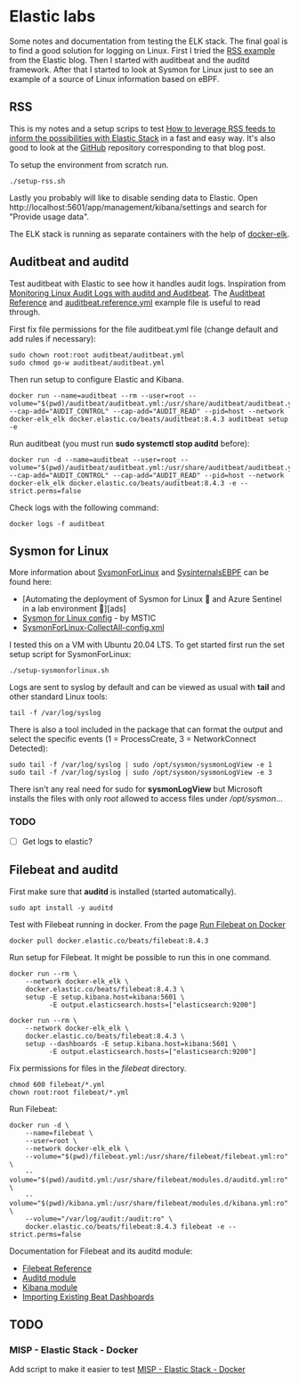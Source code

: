 # Elastic labs

Some notes and documentation from testing the ELK stack. The final goal is to find a good solution for logging on Linux. First I tried the [RSS example][lrf] from the Elastic blog. Then I started with auditbeat and the auditd framework. After that I started to look at Sysmon for Linux just to see an example of a source of Linux information based on eBPF.

## RSS

This is my notes and a setup scrips to test [How to leverage RSS feeds to inform the possibilities with Elastic Stack][lrf] in a fast and easy way. It's also good to look at the [GitHub][git] repository corresponding to that blog post.

To setup the environment from scratch run.

    ./setup-rss.sh

Lastly you probably will like to disable sending data to Elastic. Open http://localhost:5601/app/management/kibana/settings and search for "Provide usage data".

The ELK stack is running as separate containers with the help of [docker-elk][del].


## Auditbeat and auditd

Test auditbeat with Elastic to see how it handles audit logs. Inspiration from [Monitoring Linux Audit Logs with auditd and Auditbeat][mla]. The [Auditbeat Reference][are] and [auditbeat.reference.yml][ary] example file is useful to read through.

First fix file permissions for the file auditbeat.yml file (change default and add rules if necessary):

    sudo chown root:root auditbeat/auditbeat.yml
    sudo chmod go-w auditbeat/auditbeat.yml

Then run setup to configure Elastic and Kibana.

    docker run --name=auditbeat --rm --user=root --volume="$(pwd)/auditbeat/auditbeat.yml:/usr/share/auditbeat/auditbeat.yml:ro" --cap-add="AUDIT_CONTROL" --cap-add="AUDIT_READ" --pid=host --network docker-elk_elk docker.elastic.co/beats/auditbeat:8.4.3 auditbeat setup -e

Run auditbeat (you must run **sudo systemctl stop auditd** before):

    docker run -d --name=auditbeat --user=root --volume="$(pwd)/auditbeat/auditbeat.yml:/usr/share/auditbeat/auditbeat.yml:ro" --cap-add="AUDIT_CONTROL" --cap-add="AUDIT_READ" --pid=host --network docker-elk_elk docker.elastic.co/beats/auditbeat:8.4.3 -e --strict.perms=false

Check logs with the following command:

    docker logs -f auditbeat


## Sysmon for Linux

More information about [SysmonForLinux][sfl] and [SysinternalsEBPF][seb] can be found here:

- [Automating the deployment of Sysmon for Linux 🐧 and Azure Sentinel in a lab environment 🧪][ads]
- [Sysmon for Linux config][slc] - by MSTIC
- [SysmonForLinux-CollectAll-config.xml][scc]

I tested this on a VM with Ubuntu 20.04 LTS. To get started first run the set setup script for SysmonForLinux:

    ./setup-sysmonforlinux.sh

Logs are sent to syslog by default and can be viewed as usual with **tail** and other standard Linux tools:

    tail -f /var/log/syslog 

There is also a tool included in the package that can format the output and select the specific events (1 = ProcessCreate, 3 = NetworkConnect Detected):

    sudo tail -f /var/log/syslog | sudo /opt/sysmon/sysmonLogView -e 1
    sudo tail -f /var/log/syslog | sudo /opt/sysmon/sysmonLogView -e 3

There isn't any real need for sudo for **sysmonLogView** but Microsoft installs the files with only *root* allowed to access files under */opt/sysmon*...

### TODO

- [ ] Get logs to elastic?

## Filebeat and auditd

First make sure that **auditd** is installed (started automatically).

    sudo apt install -y auditd

Test with Filebeat running in docker. From the page [Run Filebeat on Docker][rfd]

    docker pull docker.elastic.co/beats/filebeat:8.4.3

Run setup for Filebeat. It might be possible to run this in one command.

    docker run --rm \
        --network docker-elk_elk \
        docker.elastic.co/beats/filebeat:8.4.3 \
        setup -E setup.kibana.host=kibana:5601 \
              -E output.elasticsearch.hosts=["elasticsearch:9200"]

    docker run --rm \
        --network docker-elk_elk \
        docker.elastic.co/beats/filebeat:8.4.3 \
        setup --dashboards -E setup.kibana.host=kibana:5601 \
              -E output.elasticsearch.hosts=["elasticsearch:9200"]

Fix permissions for files in the *filebeat* directory.

	chmod 600 filebeat/*.yml
	chown root:root filebeat/*.yml

Run Filebeat:

    docker run -d \
        --name=filebeat \
        --user=root \
        --network docker-elk_elk \
        --volume="$(pwd)/filebeat.yml:/usr/share/filebeat/filebeat.yml:ro" \
        --volume="$(pwd)/auditd.yml:/usr/share/filebeat/modules.d/auditd.yml:ro" \
        --volume="$(pwd)/kibana.yml:/usr/share/filebeat/modules.d/kibana.yml:ro" \
        --volume="/var/log/audit:/audit:ro" \
        docker.elastic.co/beats/filebeat:8.4.3 filebeat -e --strict.perms=false

Documentation for Filebeat and its auditd module:

- [Filebeat Reference][fir]
- [Auditd module][aum]
- [Kibana module][kim]
- [Importing Existing Beat Dashboards][ieb]

## TODO

### MISP - Elastic Stack - Docker

Add script to make it easier to test [MISP - Elastic Stack - Docker][med]



  [are]: https://www.elastic.co/guide/en/beats/auditbeat/current/index.html
  [ary]: https://www.elastic.co/guide/en/beats/auditbeat/current/auditbeat-reference-yml.html
  [aum]: https://www.elastic.co/guide/en/beats/filebeat/current/filebeat-module-auditd.html
  [del]: https://github.com/deviantony/docker-elk
  [fir]: https://www.elastic.co/guide/en/beats/filebeat/current/index.html
  [git]: https://github.com/cyberimposters/rss-security
  [ieb]: https://www.elastic.co/guide/en/beats/devguide/8.4/import-dashboards.html
  [kim]: https://www.elastic.co/guide/en/beats/filebeat/current/filebeat-module-kibana.html
  [med]: https://www.misp-project.org/2024/04/05/elastic-misp-docker.html/
  [mla]: https://sematext.com/blog/auditd-logs-auditbeat-elasticsearch-logsene/
  [lrf]: https://www.elastic.co/blog/how-to-leverage-rss-feeds-to-inform-the-possibilities-with-elastic-stack
  [rfd]: https://www.elastic.co/guide/en/beats/filebeat/current/running-on-docker.html
  [scc]: https://gist.github.com/Cyb3rWard0g/bcf1514cc340197f0076bf1da8954077
  [seb]: https://github.com/Sysinternals/SysinternalsEBPF
  [sfl]: https://github.com/Sysinternals/SysmonForLinux
  [slc]: https://github.com/microsoft/MSTIC-Sysmon/tree/main/linux/configs

